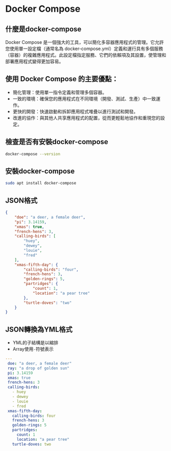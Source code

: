 # Docker Compose

## 什麼是docker-compose

Docker Compose 是一個強大的工具，可以簡化多容器應用程式的管理。它允許您使用單一設定檔（通常名為 docker-compose.yml）定義和運行具有多個服務（容器）的複雜應用程式。此設定檔指定服務、它們的依賴項及其設置，使管理和部署應用程式變得更加容易。

## 使用 Docker Compose 的主要優點：

- 簡化管理：使用單一指令定義和管理多個容器。
- 一致的環境：確保您的應用程式在不同環境（開發、測試、生產）中一致運作。
- 更快的開發：快速啟動和拆卸應用程式堆疊以進行測試和開發。
- 改進的協作：與其他人共享應用程式的配置，從而更輕鬆地協作和重現您的設定。

## 檢查是否有安裝docker-compose

```bash
docker-compose --version
```

## 安裝docker-compose

```bash
sudo apt install docker-compose
```


## JSON格式

```json
{
    "doe": "a deer, a female deer",
    "pi": 3.14159,
    "xmas": true,
    "french-hens": 3,
    "calling-birds": [
        "huey",
        "dewey", 
        "louie",
        "fred"
    ],
    "xmas-fifth-day": {
        "calling-birds": "four",
        "french-hens": 3,
        "golden-rings": 5,
        "partridges": {
            "count": 1,
            "location": "a pear tree"
        },
        "turtle-doves": "two"
    }
}
```

## JSON轉換為YML格式
- YML的子結構是以縮排
- Array使用`-`符號表示

```yaml
---
 doe: "a deer, a female deer"
 ray: "a drop of golden sun"
 pi: 3.14159
 xmas: true
 french-hens: 3
 calling-birds:
   - huey
   - dewey
   - louie
   - fred
 xmas-fifth-day:
   calling-birds: four
   french-hens: 3
   golden-rings: 5
   partridges:
     count: 1
     location: "a pear tree"
   turtle-doves: two
```

